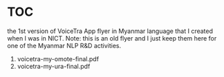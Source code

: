 
# TOC

the 1st version of VoiceTra App flyer in Myanmar language that I created when I was in NICT.
Note: this is an old flyer and I just keep them here for one of the Myanmar NLP R&D activities.

1. voicetra-my-omote-final.pdf 
2. voicetra-my-ura-final.pdf
